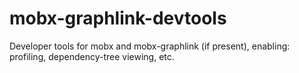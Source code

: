 # mobx-graphlink-devtools
Developer tools for mobx and mobx-graphlink (if present), enabling: profiling, dependency-tree viewing, etc.

